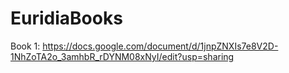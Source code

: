# EuridiaBooks
Book 1: https://docs.google.com/document/d/1jnpZNXIs7e8V2D-1NhZoTA2o_3amhbR_rDYNM08xNyI/edit?usp=sharing
